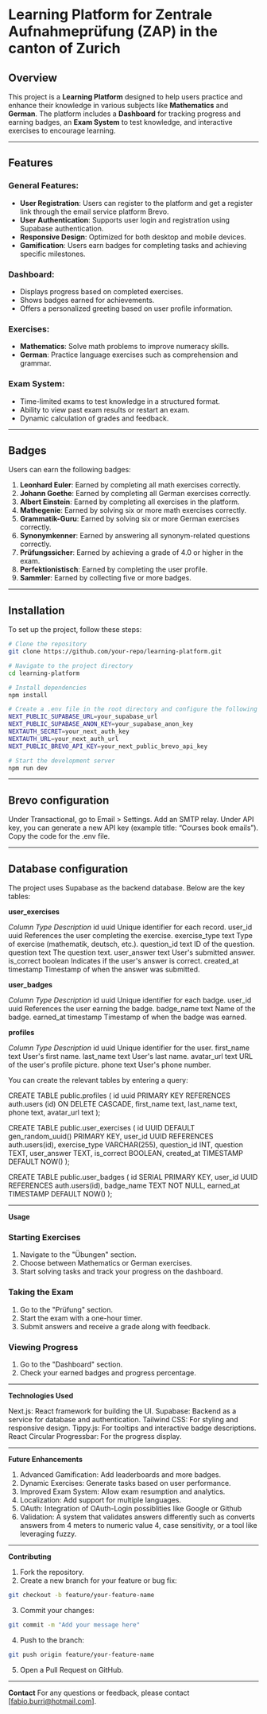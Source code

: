 # Learning Platform for Zentrale Aufnahmeprüfung (ZAP) in the canton of Zurich

## Overview

This project is a **Learning Platform** designed to help users practice and enhance their knowledge in various subjects like **Mathematics** and **German**. The platform includes a **Dashboard** for tracking progress and earning badges, an **Exam System** to test knowledge, and interactive exercises to encourage learning.

---

## Features

### General Features:
- **User Registration**: Users can register to the platform and get a register link through the email service platform Brevo.
- **User Authentication**: Supports user login and registration using Supabase authentication.
- **Responsive Design**: Optimized for both desktop and mobile devices.
- **Gamification**: Users earn badges for completing tasks and achieving specific milestones.

### Dashboard:
- Displays progress based on completed exercises.
- Shows badges earned for achievements.
- Offers a personalized greeting based on user profile information.

### Exercises:
- **Mathematics**: Solve math problems to improve numeracy skills.
- **German**: Practice language exercises such as comprehension and grammar.

### Exam System:
- Time-limited exams to test knowledge in a structured format.
- Ability to view past exam results or restart an exam.
- Dynamic calculation of grades and feedback.

---

## Badges

Users can earn the following badges:
1. **Leonhard Euler**: Earned by completing all math exercises correctly.
2. **Johann Goethe**: Earned by completing all German exercises correctly.
3. **Albert Einstein**: Earned by completing all exercises in the platform.
4. **Mathegenie**: Earned by solving six or more math exercises correctly.
5. **Grammatik-Guru**: Earned by solving six or more German exercises correctly.
6. **Synonymkenner**: Earned by answering all synonym-related questions correctly.
7. **Prüfungssicher**: Earned by achieving a grade of 4.0 or higher in the exam.
8. **Perfektionistisch**: Earned by completing the user profile.
9. **Sammler**: Earned by collecting five or more badges.

---

## Installation

To set up the project, follow these steps:

```bash
# Clone the repository
git clone https://github.com/your-repo/learning-platform.git

# Navigate to the project directory
cd learning-platform

# Install dependencies
npm install

# Create a .env file in the root directory and configure the following environment variables
NEXT_PUBLIC_SUPABASE_URL=your_supabase_url
NEXT_PUBLIC_SUPABASE_ANON_KEY=your_supabase_anon_key
NEXTAUTH_SECRET=your_next_auth_key
NEXTAUTH_URL=your_next_auth_url
NEXT_PUBLIC_BREVO_API_KEY=your_next_public_brevo_api_key

# Start the development server
npm run dev

```

---

## Brevo configuration

Under Transactional, go to Email > Settings. Add an SMTP relay. Under API key, you can generate a new API key (example title: “Courses book emails”). Copy the code for the .env file.

---

## Database configuration

The project uses Supabase as the backend database. Below are the key tables:

**user_exercises**

*Column*        *Type*      *Description*
id	            uuid	    Unique identifier for each record.
user_id	        uuid	    References the user completing the exercise.
exercise_type	text	    Type of exercise (mathematik, deutsch, etc.).
question_id	    text	    ID of the question.
question	    text	    The question text.
user_answer	    text	    User's submitted answer.
is_correct	    boolean	    Indicates if the user's answer is correct.
created_at	    timestamp	Timestamp of when the answer was submitted.


**user_badges**

*Column*        *Type*      *Description*
id	            uuid	    Unique identifier for each badge.
user_id	        uuid	    References the user earning the badge.
badge_name	    text	    Name of the badge.
earned_at	    timestamp	Timestamp of when the badge was earned.


**profiles**

*Column*        *Type*      *Description*
id	            uuid	    Unique identifier for the user.
first_name	    text	    User's first name.
last_name	    text	    User's last name.
avatar_url	    text	    URL of the user's profile picture.
phone	        text	    User's phone number.

You can create the relevant tables by entering a query:

CREATE TABLE public.profiles (
  id uuid PRIMARY KEY REFERENCES auth.users (id) ON DELETE CASCADE,
  first_name text,
  last_name text,
  phone text,
  avatar_url text
);

CREATE TABLE public.user_exercises (
    id UUID DEFAULT gen_random_uuid() PRIMARY KEY,
    user_id UUID REFERENCES auth.users(id),
    exercise_type VARCHAR(255),
    question_id INT,
    question TEXT,
    user_answer TEXT,
    is_correct BOOLEAN,
    created_at TIMESTAMP DEFAULT NOW()
);

CREATE TABLE public.user_badges (
    id SERIAL PRIMARY KEY,
    user_id UUID REFERENCES auth.users(id),
    badge_name TEXT NOT NULL,
    earned_at TIMESTAMP DEFAULT NOW()
);

---

**Usage**

### Starting Exercises
1. Navigate to the "Übungen" section.
2. Choose between Mathematics or German exercises.
3. Start solving tasks and track your progress on the dashboard.

### Taking the Exam
1. Go to the "Prüfung" section.
2. Start the exam with a one-hour timer.
3. Submit answers and receive a grade along with feedback.

### Viewing Progress
1. Go to the "Dashboard" section.
2. Check your earned badges and progress percentage.

---

**Technologies Used**

Next.js: React framework for building the UI.
Supabase: Backend as a service for database and authentication.
Tailwind CSS: For styling and responsive design.
Tippy.js: For tooltips and interactive badge descriptions.
React Circular Progressbar: For the progress display.

---

**Future Enhancements**
1. Advanced Gamification: Add leaderboards and more badges.
2. Dynamic Exercises: Generate tasks based on user performance.
3. Improved Exam System: Allow exam resumption and analytics.
4. Localization: Add support for multiple languages.
5. OAuth: Integration of OAuth-Login possiblities like Google or Github
6. Validation: A system that validates answers differently such as converts answers from 4 meters to numeric value 4, case sensitivity, or a tool like leveraging fuzzy.

---

**Contributing**
1. Fork the repository.
2. Create a new branch for your feature or bug fix:

```bash
git checkout -b feature/your-feature-name
```

3. Commit your changes:

```bash
git commit -m "Add your message here"
```

4. Push to the branch:

```bash
git push origin feature/your-feature-name
```

5. Open a Pull Request on GitHub.

---

**Contact**
For any questions or feedback, please contact [fabio.burri@hotmail.com].